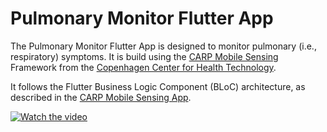 # Pulmonary Monitor Flutter App

The Pulmonary Monitor Flutter App is designed to monitor pulmonary (i.e., respiratory) symptoms.
It is build using the [CARP Mobile Sensing](https://pub.dev/packages/carp_mobile_sensing) 
Framework from the [Copenhagen Center for Health Technology](https://www.cachet.dk).

It follows the Flutter Business Logic Component (BLoC) architecture, as described in the 
[CARP Mobile Sensing App](https://github.com/cph-cachet/carp.sensing-flutter/tree/master/carp_mobile_sensing_app).

[![Watch the video](https://img.youtube.com/vi/T-D1KVIuvjA/maxresdefault.jpg)](https://youtu.be/IgZNhkDRYx0)

